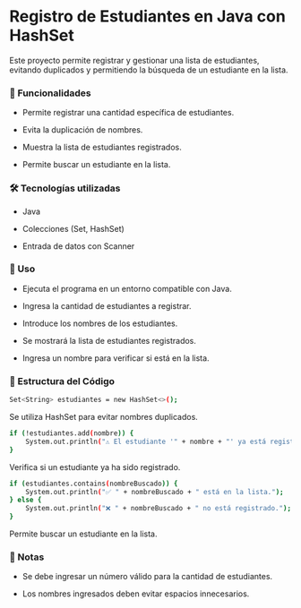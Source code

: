 # Registro de Estudiantes en Java con HashSet

Este proyecto permite registrar y gestionar una lista de estudiantes, evitando duplicados y permitiendo la búsqueda de un estudiante en la lista.

### 🚀 Funcionalidades

- Permite registrar una cantidad específica de estudiantes.

- Evita la duplicación de nombres.

- Muestra la lista de estudiantes registrados.

- Permite buscar un estudiante en la lista.

### 🛠 Tecnologías utilizadas

- Java

- Colecciones (Set, HashSet)

- Entrada de datos con Scanner

### 📌 Uso

- Ejecuta el programa en un entorno compatible con Java.

- Ingresa la cantidad de estudiantes a registrar.

- Introduce los nombres de los estudiantes.

- Se mostrará la lista de estudiantes registrados.

- Ingresa un nombre para verificar si está en la lista.

### 📂 Estructura del Código
````bash
Set<String> estudiantes = new HashSet<>();
````
Se utiliza HashSet para evitar nombres duplicados.
````bash
if (!estudiantes.add(nombre)) {
    System.out.println("⚠ El estudiante '" + nombre + "' ya está registrado.");
}
````
Verifica si un estudiante ya ha sido registrado.
````bash
if (estudiantes.contains(nombreBuscado)) {
    System.out.println("✅ " + nombreBuscado + " está en la lista.");
} else {
    System.out.println("❌ " + nombreBuscado + " no está registrado.");
}
````
Permite buscar un estudiante en la lista.

### 📝 Notas

- Se debe ingresar un número válido para la cantidad de estudiantes.

- Los nombres ingresados deben evitar espacios innecesarios.
